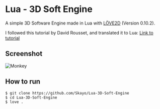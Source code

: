 # Lua - 3D Soft Engine

A simple 3D Software Engine made in Lua with [LÖVE2D](https://love2d.org/) (Version 0.10.2).

I followed this tutorial by David Rousset, and translated it to Lua:
[Link to tutorial](<https://www.davrous.com/2013/06/13/tutorial-series-learning-how-to-write-a-3d-soft-engine-from-scratch-in-c-typescript-or-javascript/>)

## Screenshot

![Monkey](https://user-images.githubusercontent.com/10259118/134786974-63f0eab7-0d16-4206-86c3-68e868620200.png)

## How to run

```sh-session
$ git clone https://github.com/Skayo/Lua-3D-Soft-Engine
$ cd Lua-3D-Soft-Engine
$ love .
```
